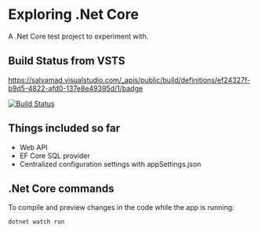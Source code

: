 # Exploring .Net Core 

A .Net Core test project to experiment with.

## Build Status from VSTS

https://salvamad.visualstudio.com/_apis/public/build/definitions/ef24327f-b9d5-4822-afd0-137e8e49395d/1/badge

[![Build Status](https://salvamad.visualstudio.com/_apis/public/build/definitions/ef24327f-b9d5-4822-afd0-137e8e49395d/1/badge)](https://salvamad.visualstudio.com/DotNetCoreShowCase/_build/index?definitionId=1)


## Things included so far

- Web API
- EF Core SQL provider
- Centralized configuration settings with appSettings.json


## .Net Core commands

To compile and preview changes in the code while the app is running:

```sh
dotnet watch run
```
